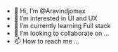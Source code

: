 - 👋 Hi, I’m @Aravindjomax
- 👀 I’m interested in UI and UX
- 🌱 I’m currently learning Full stack
- 💞️ I’m looking to collaborate on ...
- 📫 How to reach me ...

<!---
Aravindjomax/Aravindjomax is a ✨ special ✨ repository because its `README.md` (this file) appears on your GitHub profile.
You can click the Preview link to take a look at your changes.
--->
